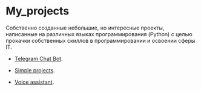# My_projects

Собственно созданные небольшие, но интересные проекты, написанные на различных языках программирования (Python) с целью прокачки собственных скиллов в программировании и освоении сферы IT.

- [Telegram Chat Bot](https://github.com/Valyaevgeorgiy/My_projects/tree/main/Python_chat_bot).

- [Simple projects](https://github.com/Valyaevgeorgiy/My_projects/tree/main/Simple_projects).

- [Voice assistant](https://github.com/Valyaevgeorgiy/My_projects/tree/main/Voice_assistant).
